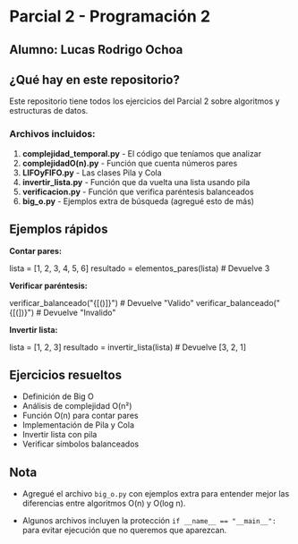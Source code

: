 # Parcial 2 - Programación 2

## Alumno: Lucas Rodrigo Ochoa

## ¿Qué hay en este repositorio?

Este repositorio tiene todos los ejercicios del Parcial 2 sobre algoritmos y estructuras de datos.

### Archivos incluidos:

1. **complejidad_temporal.py** - El código que teníamos que analizar
2. **complejidadO(n).py** - Función que cuenta números pares 
3. **LIFOyFIFO.py** - Las clases Pila y Cola
4. **invertir_lista.py** - Función que da vuelta una lista usando pila
5. **verificacion.py** - Función que verifica paréntesis balanceados
6. **big_o.py** - Ejemplos extra de búsqueda (agregué esto de más)



## Ejemplos rápidos

**Contar pares:**

lista = [1, 2, 3, 4, 5, 6]
resultado = elementos_pares(lista)  # Devuelve 3


**Verificar paréntesis:**

verificar_balanceado("{[()]}")  # Devuelve "Valido"
verificar_balanceado("{[(])}")  # Devuelve "Invalido"


**Invertir lista:**

lista = [1, 2, 3]
resultado = invertir_lista(lista)  # Devuelve [3, 2, 1]


## Ejercicios resueltos

-  Definición de Big O
-  Análisis de complejidad O(n²)
-  Función O(n) para contar pares
-  Implementación de Pila y Cola
-  Invertir lista con pila
-  Verificar símbolos balanceados

## Nota
- Agregué el archivo `big_o.py` con ejemplos extra para entender mejor las diferencias entre algoritmos O(n) y O(log n).

- Algunos archivos incluyen la protección `if __name__ == "__main__":` para evitar ejecución que no queremos que aparezcan.